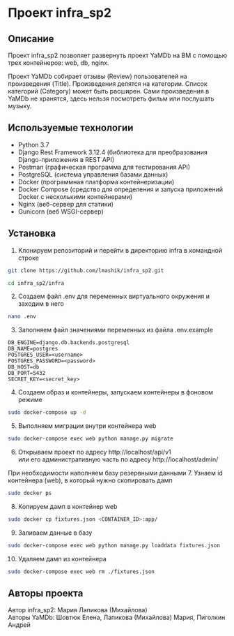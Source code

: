 # Проект infra_sp2

## Описание
Проект infra_sp2 позволяет развернуть проект YaMDb на ВМ с помощью трех 
контейнеров: web, db, nginx.

Проект YaMDb собирает отзывы (Review) пользователей на произведения 
(Title).
Произведения делятся на категории. Список категорий (Category) может 
быть расширен.
Сами произведения в YaMDb не хранятся, здесь нельзя посмотреть фильм 
или послушать музыку.

## Используемые технологии

 - Python 3.7
 - Django Rest Framework 3.12.4 (библиотека для преобразования Django-приложения в REST API)
 - Postman (графическая программа для тестирования API)
 - PostgreSQL (система управления базами данных)
 - Docker (программная платформа контейнеризации)
 - Docker Compose (средство для определения и запуска приложений Docker с несколькими контейнерами)
 - Nginx (веб-сервер для статики)
 - Gunicorn (веб WSGI-сервер)

## Установка

1. Клонируем репозиторий и перейти в директорию infra в командной строке
```bash
git clone https://github.com/lmashik/infra_sp2.git
```

```bash
cd infra_sp2/infra
```

2. Создаем файл .env для переменных виртуального окружения и заходим в него
```bash
nano .env
```

3. Заполняем файл значениями переменных из файла .env.example
```
DB_ENGINE=django.db.backends.postgresql
DB_NAME=postgres
POSTGRES_USER=<username>
POSTGRES_PASSWORD=<password>
DB_HOST=db
DB_PORT=5432
SECRET_KEY=<secret_key>
```

4. Создаем образ и контейнеры, запускаем контейнеры в фоновом режиме
```bash
sudo docker-compose up -d
```

5. Выполняем миграции внутри контейнера web
```bash
sudo docker-compose exec web python manage.py migrate
```

6. Открываем проект по адресу http://localhost/api/v1  
или его административную часть по адресу http://localhost/admin/

При необходимости наполняем базу резервными данными
7. Узнаем id контейнера (web), в который нужно скопировать дамп
```bash
sudo docker ps
```

8. Копируем дамп в контейнер web
```bash
sudo docker cp fixtures.json <CONTAINER_ID>:app/
```

9. Заливаем данные в базу
```bash
sudo docker-compose exec web python manage.py loaddata fixtures.json
```

10. Удаляем дамп из контейнера
```bash
sudo docker-compose exec web rm ./fixtures.json
```


## Авторы проекта
Автор infra_sp2: Мария Лапикова (Михайлова)  
Авторы YaMDb: Шовтюк Елена, Лапикова (Михайлова) Мария, Пиголкин Андрей
